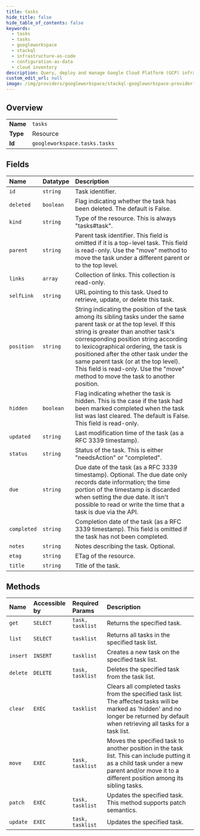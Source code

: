 ```yaml
---
title: tasks
hide_title: false
hide_table_of_contents: false
keywords:
  - tasks
  - tasks
  - googleworkspace    
  - stackql
  - infrastructure-as-code
  - configuration-as-data
  - cloud inventory
description: Query, deploy and manage Google Cloud Platform (GCP) infrastructure and resources using SQL
custom_edit_url: null
image: /img/providers/googleworkspace/stackql-googleworkspace-provider-featured-image.png
---
```

  
    

## Overview
<table><tbody>
<tr><td><b>Name</b></td><td><code>tasks</code></td></tr>
<tr><td><b>Type</b></td><td>Resource</td></tr>
<tr><td><b>Id</b></td><td><code>googleworkspace.tasks.tasks</code></td></tr>
</tbody></table>

## Fields
| Name | Datatype | Description |
|:-----|:---------|:------------|
| `id` | `string` | Task identifier. |
| `deleted` | `boolean` | Flag indicating whether the task has been deleted. The default is False. |
| `kind` | `string` | Type of the resource. This is always "tasks#task". |
| `parent` | `string` | Parent task identifier. This field is omitted if it is a top-level task. This field is read-only. Use the "move" method to move the task under a different parent or to the top level. |
| `links` | `array` | Collection of links. This collection is read-only. |
| `selfLink` | `string` | URL pointing to this task. Used to retrieve, update, or delete this task. |
| `position` | `string` | String indicating the position of the task among its sibling tasks under the same parent task or at the top level. If this string is greater than another task's corresponding position string according to lexicographical ordering, the task is positioned after the other task under the same parent task (or at the top level). This field is read-only. Use the "move" method to move the task to another position. |
| `hidden` | `boolean` | Flag indicating whether the task is hidden. This is the case if the task had been marked completed when the task list was last cleared. The default is False. This field is read-only. |
| `updated` | `string` | Last modification time of the task (as a RFC 3339 timestamp). |
| `status` | `string` | Status of the task. This is either "needsAction" or "completed". |
| `due` | `string` | Due date of the task (as a RFC 3339 timestamp). Optional. The due date only records date information; the time portion of the timestamp is discarded when setting the due date. It isn't possible to read or write the time that a task is due via the API. |
| `completed` | `string` | Completion date of the task (as a RFC 3339 timestamp). This field is omitted if the task has not been completed. |
| `notes` | `string` | Notes describing the task. Optional. |
| `etag` | `string` | ETag of the resource. |
| `title` | `string` | Title of the task. |
## Methods
| Name | Accessible by | Required Params | Description |
|:-----|:--------------|:----------------|:------------|
| `get` | `SELECT` | `task, tasklist` | Returns the specified task. |
| `list` | `SELECT` | `tasklist` | Returns all tasks in the specified task list. |
| `insert` | `INSERT` | `tasklist` | Creates a new task on the specified task list. |
| `delete` | `DELETE` | `task, tasklist` | Deletes the specified task from the task list. |
| `clear` | `EXEC` | `tasklist` | Clears all completed tasks from the specified task list. The affected tasks will be marked as 'hidden' and no longer be returned by default when retrieving all tasks for a task list. |
| `move` | `EXEC` | `task, tasklist` | Moves the specified task to another position in the task list. This can include putting it as a child task under a new parent and/or move it to a different position among its sibling tasks. |
| `patch` | `EXEC` | `task, tasklist` | Updates the specified task. This method supports patch semantics. |
| `update` | `EXEC` | `task, tasklist` | Updates the specified task. |
